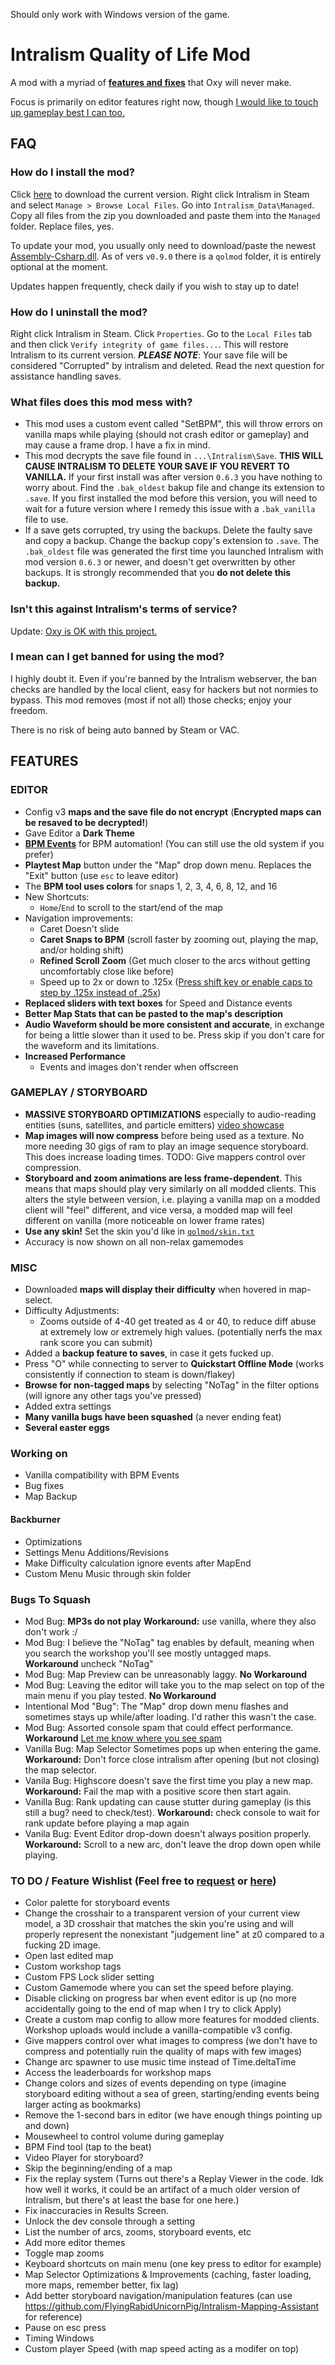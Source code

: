 Should only work with Windows version of the game.

# Intralism Quality of Life Mod
A mod with a myriad of [**features and fixes**](https://github.com/FlyingRabidUnicornPig/IntralismQoLMod#features) that Oxy will never make.

Focus is primarily on editor features right now, though [I would like to touch up gameplay best I can too.](https://cdn.discordapp.com/attachments/646553696821444609/905530596632191066/91adfe01e7.png)

## FAQ
### How do I install the mod?
Click [here](https://github.com/FlyingRabidUnicornPig/IntralismQoLMod/archive/refs/heads/main.zip) to download the current version. Right click Intralism in Steam and select `Manage > Browse Local Files`. Go into `Intralism_Data\Managed`. Copy all files from the zip you downloaded and paste them into the `Managed` folder. Replace files, yes.

To update your mod, you usually only need to download/paste the newest [Assembly-Csharp.dll](https://github.com/FlyingRabidUnicornPig/IntralismQoLMod/raw/main/Assembly-CSharp.dll). As of vers `v0.9.0` there is a `qolmod` folder, it is entirely optional at the moment.

Updates happen frequently, check daily if you wish to stay up to date!

### How do I uninstall the mod?
Right click Intralism in Steam. Click `Properties`. Go to the `Local Files` tab and then click `Verify integrity of game files...`. This will restore Intralism to its current version. ***PLEASE NOTE***: Your save file will be considered "Corrupted" by intralism and deleted. Read the next question for assistance handling saves.

### What files does this mod mess with?
- This mod uses a custom event called "SetBPM", this will throw errors on vanilla maps while playing (should not crash editor or gameplay) and may cause a frame drop. I have a fix in mind.
- This mod decrypts the save file found in `...\Intralism\Save`. **THIS WILL CAUSE INTRALISM TO DELETE YOUR SAVE IF YOU REVERT TO VANILLA.** If your first install was after version `0.6.3` you have nothing to worry about. Find the `.bak_oldest` bakup file and change its extension to `.save`. If you first installed the mod before this version, you will need to wait for a future version where I remedy this issue with a `.bak_vanilla` file to use. 
- If a save gets corrupted, try using the backups. Delete the faulty save and copy a backup. Change the backup copy's extension to `.save`. The `.bak_oldest` file was generated the first time you launched Intralism with mod version `0.6.3` or newer, and doesn't get overwritten by other backups. It is strongly recommended that you **do not delete this backup.**

### Isn't this against Intralism's terms of service?
Update: [Oxy is OK with this project.](https://cdn.discordapp.com/attachments/429849391164030988/919666559071453214/4fcc2b930d.png)

### I mean can I get banned for using the mod?
I highly doubt it. Even if you're banned by the Intralism webserver, the ban checks are handled by the local client, easy for hackers but not normies to bypass. This mod removes (most if not all) those checks; enjoy your freedom.

There is no risk of being auto banned by Steam or VAC.

## FEATURES
### EDITOR
- Config v3 **maps and the save file do not encrypt** (**Encrypted maps can be resaved to be decrypted!**)
- Gave Editor a **Dark Theme**
- [**BPM Events**](https://www.youtube.com/watch?v=uSNUuTWbvuk) for BPM automation! (You can still use the old system if you prefer)
- **Playtest Map** button under the "Map" drop down menu. Replaces the "Exit" button (use `esc` to leave editor)
- The **BPM tool uses colors** for snaps 1, 2, 3, 4, 6, 8, 12, and 16
- New Shortcuts:
  - `Home`/`End` to scroll to the start/end of the map
- Navigation improvements:
  - Caret Doesn't slide
  - **Caret Snaps to BPM** (scroll faster by zooming out, playing the map, and/or holding shift)
  - **Refined Scroll Zoom** (Get much closer to the arcs without getting uncomfortably close like before)
  - Speed up to 2x or down to .125x ([Press shift key or enable caps to step by .125x instead of .25x](https://youtu.be/llyDIod8bdo))
- **Replaced sliders with text boxes** for Speed and Distance events
- **Better Map Stats that can be pasted to the map's description**
- **Audio Waveform should be more consistent and accurate**, in exchange for being a little slower than it used to be. Press skip if you don't care for the waveform and its limitations.
- **Increased Performance**
  - Events and images don't render when offscreen

### GAMEPLAY / STORYBOARD
- **MASSIVE STORYBOARD OPTIMIZATIONS** especially to audio-reading entities (suns, satellites, and particle emitters) [video showcase](https://www.youtube.com/watch?v=sTeboyFxIj4)
- **Map images will now compress** before being used as a texture. No more needing 30 gigs of ram to play an image sequence storyboard. This does increase loading times. TODO: Give mappers control over compression.
- **Storyboard and zoom animations are less frame-dependent**. This means that maps should play very similarly on all modded clients. This alters the style between version, i.e. playing a vanilla map on a modded client will "feel" different, and vice versa, a modded map will feel different on vanilla (more noticeable on lower frame rates)
- **Use any skin!** Set the skin you'd like in [`qolmod/skin.txt`](https://github.com/FlyingRabidUnicornPig/IntralismQoLMod/blob/main/qolmod/skin.txt)
- Accuracy is now shown on all non-relax gamemodes

### MISC
- Downloaded **maps will display their difficulty** when hovered in map-select.
- Difficulty Adjustments:
  - Zooms outside of 4-40 get treated as 4 or 40, to reduce diff abuse at extremely low or extremely high values. (potentially nerfs the max rank score you can submit)
- Added a **backup feature to saves**, in case it gets fucked up.
- Press "O" while connecting to server to **Quickstart Offline Mode** (works consistently if connection to steam is down/flakey)
- **Browse for non-tagged maps** by selecting "NoTag" in the filter options (will ignore any other tags you've pressed)
- Added extra settings
- **Many vanilla bugs have been squashed** (a never ending feat)
- **Several easter eggs**

### Working on
- Vanilla compatibility with BPM Events
- Bug fixes
- Map Backup
#### Backburner
- Optimizations
- Settings Menu Additions/Revisions
- Make Difficulty calculation ignore events after MapEnd
- Custom Menu Music through skin folder

### Bugs To Squash
- Mod Bug: **MP3s do not play** **Workaround:** use vanilla, where they also don't work :/
- Mod Bug: I believe the "NoTag" tag enables by default, meaning when you search the workshop you'll see mostly untagged maps. **Workaround** uncheck "NoTag"
- Mod Bug: Map Preview can be unreasonably laggy. **No Workaround**
- Mod Bug: Leaving the editor will take you to the map select on top of the main menu if you play tested. **No Workaround**
- Intentional Mod "Bug": The "Map" drop down menu flashes and sometimes stays up while/after loading. I'd rather this wasn't the case.
- Mod Bug: Assorted console spam that could effect performance. **Workaround** [Let me know where you see spam](https://steamcommunity.com/id/DustDustInTheWind/)
- Vanilla Bug: Map Selector Sometimes pops up when entering the game. **Workaround:** Don't force close intralism after opening (but not closing) the map selector.
- Vanila Bug: Highscore doesn't save the first time you play a new map. **Workaround:** Fail the map with a positive score then start again.
- Vanilla Bug: Rank updating can cause stutter during gameplay (is this still a bug? need to check/test). **Workaround:** check console to wait for rank update before playing a map again
- Vanila Bug: Event Editor drop-down doesn't always position properly. **Workaround:** Scroll to a new arc, don't leave the drop down open while playing.

### TO DO / Feature Wishlist (Feel free to [request](https://steamcommunity.com/id/DustDustInTheWind/) or [here](https://github.com/FlyingRabidUnicornPig/IntralismQoLMod/issues))
- Color palette for storyboard events
- Change the crosshair to a transparent version of your current view model, a 3D crosshair that matches the skin you're using and will properly represent the nonexistant "judgement line" at z0 compared to a fucking 2D image.
- Open last edited map
- Custom workshop tags
- Custom FPS Lock slider setting
- Custom Gamemode where you can set the speed before playing.
- Disable clicking on progress bar when event editor is up (no more accidentally going to the end of map when I try to click Apply)
- Create a custom map config to allow more features for modded clients. Workshop uploads would include a vanilla-compatible v3 config.
- Give mappers control over what images to compress (we don't have to compress and potentially ruin the quality of maps with few images)
- Change arc spawner to use music time instead of Time.deltaTime
- Access the leaderboards for workshop maps
- Change colors and sizes of events depending on type (imagine storyboard editing without a sea of green, starting/ending events being larger acting as bookmarks)
- Remove the 1-second bars in editor (we have enough things pointing up and down)
- Mousewheel to control volume during gameplay
- BPM Find tool (tap to the beat)
- Video Player for storyboard?
- Skip the beginning/ending of a map
- Fix the replay system (Turns out there's a Replay Viewer in the code. Idk how well it works, it could be an artifact of a much older version of Intralism, but there's at least the base for one here.)
- Fix inaccuracies in Results Screen.
- Unlock the dev console through a setting
- List the number of arcs, zooms, storyboard events, etc
- Add more editor themes
- Toggle map zooms
- Keyboard shortcuts on main menu (one key press to editor for example)
- Map Selector Optimizations & Improvements (caching, faster loading, more maps, remember better, fix lag)
- Add better storyboard navigation/manipulation features (can use https://github.com/FlyingRabidUnicornPig/Intralism-Mapping-Assistant for reference)
- Pause on esc press
- Timing Windows
- Custom player Speed (with map speed acting as a modifer on top)
